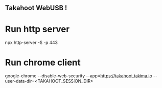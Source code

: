 ## Takahoot WebUSB !

# Run http server
npx http-server -S -p 443 

# Run chrome client
google-chrome --disable-web-security --app=https://takahoot.takima.io --user-data-dir=<TAKAHOOT_SESSION_DIR>

